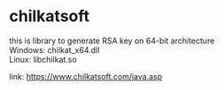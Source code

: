 # chilkatsoft

this is library to generate RSA key on 64-bit architecture<br />
Windows: chilkat_x64.dll<br />
Linux: libchilkat.so<br />

link: https://www.chilkatsoft.com/java.asp
